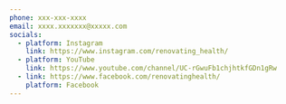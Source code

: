 ```yaml
---
phone: xxx-xxx-xxxx
email: xxxx.xxxxxxx@xxxxx.com
socials:
  - platform: Instagram
    link: https://www.instagram.com/renovating_health/
  - platform: YouTube
    link: https://www.youtube.com/channel/UC-rGwuFb1chjhtkfGDn1gRw
  - link: https://www.facebook.com/renovatinghealth/
    platform: Facebook
---
```


